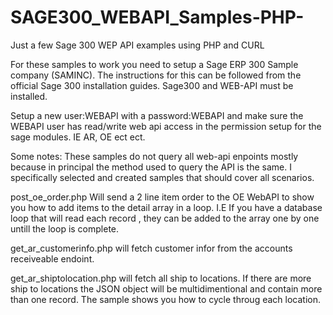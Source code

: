 # SAGE300_WEBAPI_Samples-PHP-
Just a few Sage 300 WEP API examples using PHP and CURL

For these samples to work you need to setup a Sage ERP 300 Sample company (SAMINC).
The instructions for this can be followed from the official Sage 300 installation guides. Sage300 and WEB-API must be installed.

Setup a new user:WEBAPI with a password:WEBAPI and make sure the WEBAPI user has read/write web api access in the permission 
setup for the sage modules. IE AR, OE ect ect.

Some notes:
These samples do not query all web-api enpoints mostly because in principal the method used to query the API is the same.
I specifically selected and created samples that should cover all scenarios.


post_oe_order.php
Will send a 2 line item order to the OE WebAPI to show you how to add items to the detail array in a loop.
I.E If you have a database loop that will read each record , they can be added to the array one by one untill the loop is 
complete.

get_ar_customerinfo.php will fetch customer infor from the accounts receiveable endoint.

get_ar_shiptolocation.php will fetch all ship to locations. If there are more ship to locations the JSON object will be
multidimentional and contain more than one record. The sample shows you how to cycle throug each location.




